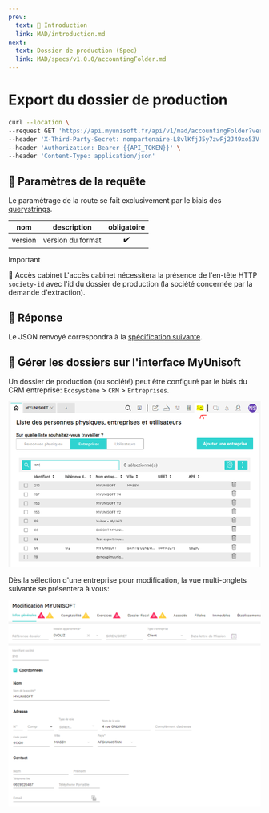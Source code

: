 ```yaml
---
prev:
  text: 💃 Introduction
  link: MAD/introduction.md
next:
  text: Dossier de production (Spec)
  link: MAD/specs/v1.0.0/accountingFolder.md
---
```


# Export du dossier de production

```bash
curl --location \
--request GET 'https://api.myunisoft.fr/api/v1/mad/accountingFolder?version=1.0.0' \
--header 'X-Third-Party-Secret: nompartenaire-L8vlKfjJ5y7zwFj2J49xo53V' \
--header 'Authorization: Bearer {{API_TOKEN}}' \
--header 'Content-Type: application/json'
```

## 🔧 Paramètres de la requête

Le paramétrage de la route se fait exclusivement par le biais des [querystrings](https://en.wikipedia.org/wiki/Query_string). 

| nom | description | obligatoire |
| --- | --- | :---: |
| version | version du format | ✔️ |

> [!IMPORTANT]
> 🔹 Accès cabinet 
> L'accès cabinet nécessitera la présence de l'en-tête HTTP `society-id` avec l'id du dossier de production (la société concernée par la demande d'extraction).

## 🔬 Réponse

Le JSON renvoyé correspondra à la [spécification suivante](../specs/v1.0.0/accountingFolder.md).

## 💬 Gérer les dossiers sur l'interface MyUnisoft

Un dossier de production (ou société) peut être configuré par le biais du CRM entreprise: `Écosystème` > `CRM` > `Entreprises`.

![](../images/crm_enterprise.PNG)

Dès la sélection d'une entreprise pour modification, la vue multi-onglets suivante se présentera à vous:

![](../images/crm_edit.PNG)

